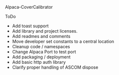 Alpaca-CoverCalibrator

ToDo
* Add toast support
* Add library and project licenses.
* Add readmes and comments
* Move developer set constants to a central location
* Cleanup code / namespaces
* Change Alpaca Port to test port
* Add packaging / deployment
* Add basic http auth library
* Clarify proper handling of ASCOM dispose